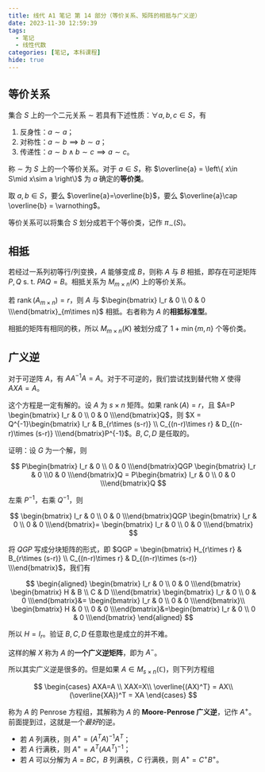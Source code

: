 ```yaml
---
title: 线代 A1 笔记 第 14 部分（等价关系、矩阵的相抵与广义逆）
date: 2023-11-30 12:59:39
tags:
  - 笔记
  - 线性代数
categories: [笔记, 本科课程]
hide: true
---
```


## 等价关系

集合 $S$ 上的一个二元关系 $\sim$ 若具有下述性质：$\forall a,b,c\in S$，有

1. 反身性：$a \sim  a$；
2. 对称性：$a\sim b\implies b\sim a$；
3. 传递性：$a\sim b\land b\sim c\implies a\sim c$。

称 $\sim$ 为 $S$ 上的一个等价关系。对于 $a\in S$，称 $\overline{a} = \left\{ x\in S\mid x\sim a \right\}$ 为 $a$ 确定的**等价类**。

取 $a,b \in S$，要么 $\overline{a}=\overline{b}$，要么 $\overline{a}\cap \overline{b} = \varnothing$。

等价关系可以将集合 $S$ 划分成若干个等价类，记作 $\pi_{\sim}(S)$。

## 相抵

若经过一系列初等行/列变换，$A$ 能够变成 $B$，则称 $A$ 与 $B$ 相抵，即存在可逆矩阵 $P,Q$ s. t. $PAQ=B$。相抵关系为 $M_{m\times n}(K)$ 上的等价关系。

若 $\operatorname{rank}(A_{m\times n})=r$，则 $A$ 与 $\begin{bmatrix} I_r & 0 \\ 0 & 0 \\\end{bmatrix}_{m\times n}$ 相抵。右者称为 $A$ 的**相抵标准型**。

相抵的矩阵有相同的秩，所以 $M_{m\times n}(K)$ 被划分成了 $1+\min\left\{ m,n \right\}$ 个等价类。

## 广义逆

对于可逆阵 $A$，有 $AA^{-1}A = A$。对于不可逆的，我们尝试找到替代物 $X$ 使得 $AXA=A$。

这个方程是一定有解的。设 $A$ 为 $s\times n$ 矩阵。如果 $\operatorname{rank}(A)=r$，且 $A=P \begin{bmatrix} I_r & 0 \\ 0 & 0 \\\end{bmatrix}Q$，则 $X = Q^{-1}\begin{bmatrix} I_r & B_{r\times (s-r)} \\ C_{(n-r)\times r} & D_{(n-r)\times (s-r)} \\\end{bmatrix}P^{-1}$。$B,C,D$ 是任取的。

证明：设 $G$ 为一个解，则

$$
P\begin{bmatrix} I_r & 0 \\ 0 & 0 \\\end{bmatrix}QGP \begin{bmatrix} I_r & 0 \\0 & 0 \\\end{bmatrix}Q = P\begin{bmatrix} I_r & 0 \\ 0 & 0 \\\end{bmatrix}Q
$$

左乘 $P^{-1}$，右乘 $Q ^{-1}$，则

$$
\begin{bmatrix} I_r & 0 \\ 0 & 0 \\\end{bmatrix}QGP \begin{bmatrix} I_r & 0 \\ 0 & 0 \\\end{bmatrix}= \begin{bmatrix} I_r & 0 \\ 0 & 0 \\\end{bmatrix}
$$

将 $QGP$ 写成分块矩阵的形式，即 $QGP = \begin{bmatrix} H_{r\times r} & B_{r\times (s-r)} \\ C_{(n-r)\times r} & D_{(n-r)\times (s-r)} \\\end{bmatrix}$，我们有

$$
\begin{aligned}
\begin{bmatrix} I_r & 0 \\ 0 & 0 \\\end{bmatrix} \begin{bmatrix} H & B \\ C & D \\\end{bmatrix} \begin{bmatrix} I_r & 0 \\ 0 & 0 \\\end{bmatrix}&= \begin{bmatrix} I_r & 0 \\ 0 & 0 \\\end{bmatrix}\\
\begin{bmatrix} H & 0 \\ 0 & 0 \\\end{bmatrix}&=\begin{bmatrix} I_r & 0 \\ 0 & 0 \\\end{bmatrix}
\end{aligned}
$$

所以 $H = I_r$。验证 $B,C,D$ 任意取也是成立的并不难。

这样的解 $X$ 称为 $A$ 的**一个广义逆矩阵**，即为 $A^-$。

所以其实广义逆是很多的。但是如果 $A \in M_{s\times n}(\mathbb{C})$，则下列方程组

$$
\begin{cases} AXA=A \\ XAX=X\\
\overline{(AX)^T} = AX\\ (\overline{XA})^T = XA  \end{cases}
$$

称为 $A$ 的 Penrose 方程组，其解称为 $A$ 的 **Moore-Penrose 广义逆**，记作 $A^+$。前面提到过，这就是一个*最好*的逆。

- 若 $A$ 列满秩，则 $A^+ = (A^TA)^{-1}A^T$；
- 若 $A$ 行满秩，则 $A^+ = A^T(AA^T)^{-1}$；
- 若 $A$ 可以分解为 $A=BC$，$B$ 列满秩，$C$ 行满秩，则 $A^+ = C^+B^+$。